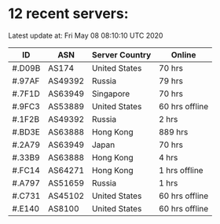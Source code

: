 # 12 recent servers:

Latest update at: Fri May 08 08:10:10 UTC 2020

| ID | ASN | Server Country | Online |
| -- | --- | -------------- | ------ |
| #.D09B | AS174 | United States | 70 hrs |
| #.97AF | AS49392 | Russia | 79 hrs |
| #.7F1D | AS63949 | Singapore | 70 hrs |
| #.9FC3 | AS53889 | United States | 60 hrs offline |
| #.1F2B | AS49392 | Russia | 2 hrs |
| #.BD3E | AS63888 | Hong Kong | 889 hrs |
| #.2A79 | AS63949 | Japan | 70 hrs |
| #.33B9 | AS63888 | Hong Kong | 4 hrs |
| #.FC14 | AS64271 | Hong Kong | 1 hrs offline |
| #.A797 | AS51659 | Russia | 1 hrs |
| #.C731 | AS45102 | United States | 60 hrs offline |
| #.E140 | AS8100 | United States | 60 hrs offline |

